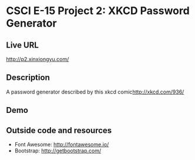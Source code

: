 # CSCI E-15 Project 2: XKCD Password Generator

## Live URL
<http://p2.xinxiongyu.com/>

## Description
A password generator described by this xkcd comic<http://xkcd.com/936/>

## Demo


## Outside code and resources
* Font Awesome: <http://fontawesome.io/>
* Bootstrap: <http://getbootstrap.com/>
